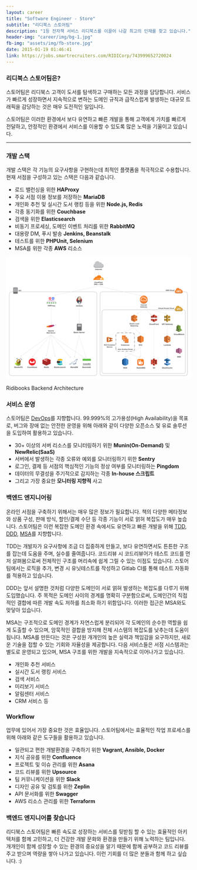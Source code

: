 ```yaml
---
layout: career
title: "Software Engineer - Store"
subtitle: "리디북스 스토어팀"
description: "1등 전자책 서비스 리디북스를 이끌어 나갈 최고의 인재를 찾고 있습니다."
header-img: "career/img/bg-1.jpg"
fb-img: "assets/img/fb-store.jpg"
date: 2015-01-19 01:46:41
link: https://jobs.smartrecruiters.com/RIDICorp/743999652720024
---
```



### 리디북스 스토어팀은?

스토어팀은 리디북스 고객이 도서를 탐색하고 구매하는 모든 과정을 담당합니다. 서비스가 빠르게 성장하면서 지속적으로 변하는 도메인 규칙과 급작스럽게 발생하는 대규모 트래픽을 감당하는 것은 매우 도전적인 일입니다.

스토어팀은 이러한 환경에서 보다 유연하고 빠른 개발을 통해 고객에게 가치를 빠르게 전달하고, 안정적인 환경에서 서비스를 이용할 수 있도록 많은 노력을 기울이고 있습니다.

<hr>

### 개발 스택

개발 스택은 각 기능의 요구사항을 구현하는데 최적인 플랫폼을 적극적으로 수용합니다. 현재 서점을 구성하고 있는 스택은 다음과 같습니다.

* 로드 밸런싱을 위한 **HAProxy**
* 주요 서점 이용 정보를 저장하는 **MariaDB**
* 개인화 추천 및 실시간 도서 랭킹 등을 위한 **Node.js, Redis**
* 각종 동기화를 위한 **Couchbase**
* 검색을 위한 **Elasticsearch**
* 비동기 프로세싱, 도메인 이벤트 처리를 위한 **RabbitMQ**
* 대용량 DM, 푸시 발송 **Jenkins, Beanstalk**
* 테스트를 위한 **PHPUnit, Selenium**
* MSA를 위한 각종 **AWS** 리소스

![](/career/img/ridibooks-backend-architecture.png)
<figcaption>Ridibooks Backend Architecture</figcaption>

### 서비스 운영

스토어팀은 [DevOps](http://en.wikipedia.org/wiki/DevOps)를 지향합니다. 99.999%의 고가용성(High Availability)을 목표로, 버그와 장애 없는 안전한 운영을 위해 아래와 같이 다양한 오픈소스 및 유료 솔루션을 도입하여 활용하고 있습니다.

* 30+ 이상의 서버 리소스를 모니터링하기 위한 **Munin(On-Demand)** 및 **NewRelic(SaaS)**
* 서버에서 발생하는 각종 오류와 예외를 모니터링하기 위한 **Sentry**
* 로그인, 결제 등 서점의 핵심적인 기능의 정상 여부를 모니터링하는 **Pingdom**
* 데이터의 무결성을 주기적으로 감지하는 각종 **In-house 스크립트**
* 그리고 가장 중요한 **모니터링 지향적** 사고

### 백엔드 엔지니어링

온라인 서점을 구축하기 위해서는 매우 많은 정보가 필요합니다. 책의 다양한 메타정보와 상품 구성, 판매 방식, 할인/결제 수단 등 각종 기능이 서로 얽혀 복잡도가 매우 높습니다. 스토어팀은 이런 복잡한 도메인 환경 속에서도 유연하고 빠른 개발을 위해 [TDD](http://en.wikipedia.org/wiki/Test-driven_development), [DDD](http://en.wikipedia.org/wiki/Domain-driven_design), [MSA](https://en.wikipedia.org/wiki/Microservices)를 지향합니다.

TDD는 개발자가 요구사항에 조금 더 집중하게 만들고, 보다 유연하면서도 튼튼한 구조를 잡는데 도움을 주며, 실수를 줄여줍니다. 코드리뷰 시 코드리뷰어가 테스트 코드를 먼저 살펴봄으로써 전체적인 구조를 머리속에 쉽게 그릴 수 있는 이점도 있습니다. 스토어팀에서는 로직을 추가, 변경 시 유닛테스트를 작성하고 Gitlab CI를 통해 테스트 자동화를 적용하고 있습니다.

DDD는 앞서 설명한 것처럼 다양한 도메인이 서로 얽혀 발생하는 복잡도를 다루기 위해 도입했습니다. 주 목적은 도메인 사이의 경계를 명확히 구분함으로써, 도메인간의 직접적인 결합에 따른 개발 속도 저하를 최소화 하기 위함입니다. 이러한 접근은 MSA와도 맞닿아 있습니다. 

MSA는 구조적으로 도메인 경계가 자연스럽게 분리되어 각 도메인의 순수한 역할을 쉽게 도출할 수 있으며, 암묵적인 결합을 방지해 전체 시스템의 복잡도를 낮추는데 도움이 됩니다. MSA를 만든다는 것은 구성원 개개인의 높은 실력과 책임감을 요구하지만, 새로운 기술을 접할 수 있는 기회와 자율성을 제공합니다. 다음 서비스들은 서점 시스템과는 별도로 운영되고 있으며, MSA 구조를 위한 개발을 지속적으로 이어나가고 있습니다.

* 개인화 추천 서비스
* 실시간 도서 랭킹 서비스
* 검색 서비스
* 미리보기 서비스
* 알림센터 서비스
* CRM 서비스 등

### Workflow

업무에 있어서 가장 중요한 것은 효율입니다. 스토어팀에서는 효율적인 작업 프로세스를 위해 아래와 같은 도구들을 활용하고 있습니다.

* 일관되고 편한 개발환경을 구축하기 위한 **Vagrant, Ansible, Docker**
* 지식 공유를 위한 **Confluence**
* 프로젝트 및 이슈 관리를 위한 **Asana**
* 코드 리뷰를 위한 **Upsource**
* 팀 커뮤니케이션을 위한 **Slack**
* 디자인 공유 및 검토를 위한 **Zeplin**
* API 문서화를 위한 **Swagger**
* AWS 리소스 관리를 위한 **Terraform**

### 백엔드 엔지니어를 찾습니다

리디북스 스토어팀은 빠른 속도로 성장하는 서비스를 뒷받침 할 수 있는 효율적인 아키텍처를 함께 고민하고, 더 건강한 개발 문화와 환경을 만들기 위해 노력하는 팀입니다. 개개인이 함께 성장할 수 있는 환경의 중요성을 알기 때문에 함께 공부하고 코드 리뷰를 주고 받으며 역량을 쌓아 나가고 있습니다. 이런 기회를 더 많은 분들과 함께 하고 싶습니다. :)
